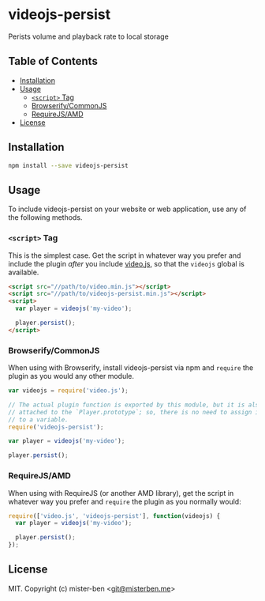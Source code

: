 # videojs-persist

Perists volume and playback rate to local storage

## Table of Contents

<!-- START doctoc generated TOC please keep comment here to allow auto update -->
<!-- DON'T EDIT THIS SECTION, INSTEAD RE-RUN doctoc TO UPDATE -->


- [Installation](#installation)
- [Usage](#usage)
  - [`<script>` Tag](#script-tag)
  - [Browserify/CommonJS](#browserifycommonjs)
  - [RequireJS/AMD](#requirejsamd)
- [License](#license)

<!-- END doctoc generated TOC please keep comment here to allow auto update -->
## Installation

```sh
npm install --save videojs-persist
```

## Usage

To include videojs-persist on your website or web application, use any of the following methods.

### `<script>` Tag

This is the simplest case. Get the script in whatever way you prefer and include the plugin _after_ you include [video.js][videojs], so that the `videojs` global is available.

```html
<script src="//path/to/video.min.js"></script>
<script src="//path/to/videojs-persist.min.js"></script>
<script>
  var player = videojs('my-video');

  player.persist();
</script>
```

### Browserify/CommonJS

When using with Browserify, install videojs-persist via npm and `require` the plugin as you would any other module.

```js
var videojs = require('video.js');

// The actual plugin function is exported by this module, but it is also
// attached to the `Player.prototype`; so, there is no need to assign it
// to a variable.
require('videojs-persist');

var player = videojs('my-video');

player.persist();
```

### RequireJS/AMD

When using with RequireJS (or another AMD library), get the script in whatever way you prefer and `require` the plugin as you normally would:

```js
require(['video.js', 'videojs-persist'], function(videojs) {
  var player = videojs('my-video');

  player.persist();
});
```

## License

MIT. Copyright (c) mister-ben &lt;git@misterben.me&gt;


[videojs]: http://videojs.com/
